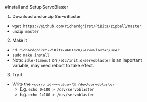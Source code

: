 #Install and Setup ServoBlaster
1. Download and unzip ServoBlaster
  * `wget https://github.com/richardghirst/PiBits/zipball/master`
  * `unzip master`
2. Make it
  * `cd richardghirst-PiBits-96014c8/ServoBlaster/user`
  * `sudo make install`
  * Note: `idle-timeout` on `/etc/init.d/servoblaster` is an important variable, may need reboot to take effect.
3. Try it
  * Write the `<servo id>=<value>` to `/dev/servoblaster`
    * E.g. `echo 0=180 > /dev/servoblaster`
    * E.g. `echo 1=180 > /dev/servoblaster`
